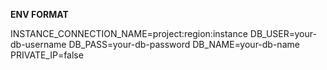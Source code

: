 **ENV FORMAT**

INSTANCE_CONNECTION_NAME=project:region:instance
DB_USER=your-db-username
DB_PASS=your-db-password
DB_NAME=your-db-name
PRIVATE_IP=false
